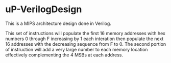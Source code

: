 # uP-VerilogDesign
This is a MIPS architecture design done in Verilog. 

This set of instructions will populate the first 16 memory addresses with hex numbers 0 through F increasing by 1 each interation then populate the next 16 addresses with the decreasing sequence from F to 0. The second portion of instruction will add a very large number to each memory location effectively complementing the 4 MSBs at each address.

